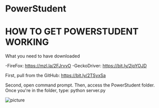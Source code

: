 # PowerStudent

# HOW TO GET POWERSTUDENT WORKING

What you need to have downloaded

  -FireFox: https://mzl.la/2FJrvvO
  -GeckoDriver: https://bit.ly/2joYOJD

First, pull from the GitHub: https://bit.ly/2TSyxSa

Second, open command prompt. Then, access the PowerStudent folder. Once you're in the folder, type: python server.py

![picture](ReadMe1.png)
